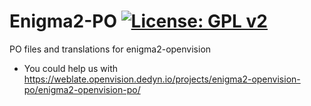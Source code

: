 Enigma2-PO [![License: GPL v2](https://img.shields.io/badge/License-GPL%20v2-blue.svg)](https://www.gnu.org/licenses/old-licenses/gpl-2.0.en.html)
==========
PO files and translations for enigma2-openvision

* You could help us with https://weblate.openvision.dedyn.io/projects/enigma2-openvision-po/enigma2-openvision-po/
